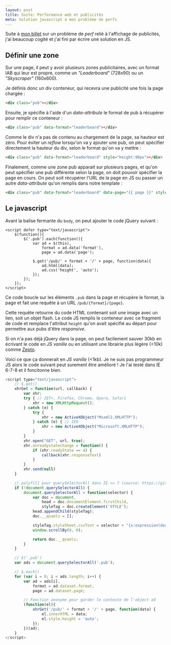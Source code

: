 ```yaml
---
layout: post
title: Suite: Performance web et publicités
meta: Solution javascript à mon problème de perfs
---
```

Suite à [mon billet](/2013/04/performances-et-pubs/) sur un problème de *perf* relié à l'affichage de publicités, j'ai beaucoup cogité et j'ai fini par écrire une solution en JS.

## Définir une zone
Sur une page, il peut y avoir plusieurs zones publicitaires, avec un format IAB qui leur est propre, comme un *"Leaderboard"* (728x90) ou un *"Skyscraper"* (160x600).

Je définis donc un div conteneur, qui recevra une publicité une fois la page chargée :

``` html
<div class="pub"></div>
```

Ensuite, je spécifie à l'aide d'un *data-attribute* le format de pub à récupérer pour remplir ce conteneur :

``` html
<div class="pub" data-format="leaderboard"></div>
```

Comme le div n'a pas de contenu au chargement de la page, sa hauteur est zéro. Pour éviter un *reflow* lorsqu'on va y ajouter une pub, on peut spécifier directement la hauteur du div, selon le format qu'on va y mettre :

``` html
<div class="pub" data-format="leaderboard" style="height:90px"></div>
```

Finalement, comme une zone pub apparait sur plusieurs pages, et qu'on peut spécifier une pub différente selon la page, on doit pouvoir spécifier la page en cours. On peut soit récupérer l'URL de la page en JS ou passer un autre *data-attribute* qu'on remplis dans notre template :

``` html
<div class="pub" data-format="leaderboard" data-page="{{ page }}" style="height:90px"></div>
```

## Le javascript
Avant la balise fermante du `body`, on peut ajouter le code jQuery suivant :

```
<script defer type="text/javascript">
    $(function(){
        $('.pub').each(function(){
            var ad = $(this),
                format = ad.data('format'),
                page = ad.data('page');

            $.get('/pub/' + format + '/' + page, function(data){
                ad.html(data);
                ad.css('height', 'auto');
            });
        });
    });
</script>
```

Ce code boucle sur les éléments `.pub` dans la page et récupère le format, la page et fait une requête à un URL `/pub/{format}/{page}`.

Cette requête retourne du code HTML contenant soit une image avec un lien, soit un objet flash. Le code JS remplis le conteneur avec ce fragment de code et remplace l'attribut `height` qu'on avait spécifié au départ pour permettre aux pubs d'être *responsive*.

Si on n'a pas déjà jQuery dans la page, on peut facilement sauver 30kb en écrivant le code en *JS vanille* ou en utilisant une librairie plus légère (<10k) comme [Zepto](http://zeptojs.com).

Voici ce que ça donnerait en *JS vanille* (<1kb). Je ne suis pas programmeur JS alors le code suivant peut surement être amélioré ! Je l'ai testé dans IE 6-7-8 et il foncitonne bien.

``` js
<script type="text/javascript">
    // $.get()
    xhrGet = function(url, callback) {
        var xhr;
        try { // IE7+, Firefox, Chrome, Opera, Safari
            xhr = new XMLHttpRequest();
        } catch (e) {
            try {
                xhr = new ActiveXObject("Msxml2.XMLHTTP");
            } catch (e) { // IE6
                xhr = new ActiveXObject("Microsoft.XMLHTTP");
            }
        }
        xhr.open("GET", url, true);
        xhr.onreadystatechange = function() {
            if (xhr.readyState == 4) {
                callback(xhr.responseText)
            }
        }
        xhr.send(null)
    }

    // polyfill pour querySelectorAll dans IE <= 7 (source: https://gist.github.com/connrs/2724353)
    if (!document.querySelectorAll) {
        document.querySelectorAll = function(selector) {
            var doc = document,
                head = doc.documentElement.firstChild,
                styleTag = doc.createElement('STYLE');
            head.appendChild(styleTag);
            doc.__qsaels = [];

            styleTag.styleSheet.cssText = selector + "{x:expression(document.__qsaels.push(this))}";
            window.scrollBy(0, 0);

            return doc.__qsaels;
        }
    }

    // $('.pub')
    var ads = document.querySelectorAll('.pub');

    // $.each()
    for (var i = 0; i < ads.length; i++) {
        var ad = ads[i],
            format = ad.dataset.format,
            page = ad.dataset.page;

        // Fonction anonyme pour garder le contexte de l'object ad
        (function(el){
            xhrGet('/pub/' + format + '/' + page, function(data) {
                el.innerHTML = data;
                el.style.height = 'auto';
            });
        })(ad);
    }
</script>
```

